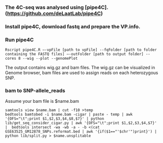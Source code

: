 ### The 4C-seq was analysed using [pipe4C].(https://github.com/deLaatLab/pipe4C)
### Install pipe4C, download fastq and prepare the VP.info.
### Run pipe4C
```
Rscript pipe4C.R –-vpFile [path to vpFile] --fqFolder [path to folder containing the FASTQ files] –-outFolder [path to output folder] --cores 8 --wig --plot --genomePlot
```
The output contains wig.gz and bam files. The wig.gz can be visualized in Genome browser, bam files are used to assign reads on each heterozygous SNP.

### bam to SNP-allele_reads
Assume your bam file is $name.bam
```
samtools view $name.bam | cut -f10 >temp
bedtools bamtobed -i $name.bam -cigar | paste - temp | awk '{OFS="\t";print $1,$2,$3,$4,$8,$7}' | python lib/get_seq_consider_cigar.py | awk '{OFS="\t";print $1,$2,$3,$4,$7}' |  bedtools intersect -wa -wb -a - -b <(cat GSE63525_GM12878_SNPs.reformat.bed | awk '{if($1=="'$chr'")print}') | python lib/split.py > $name.unsplitable

```
